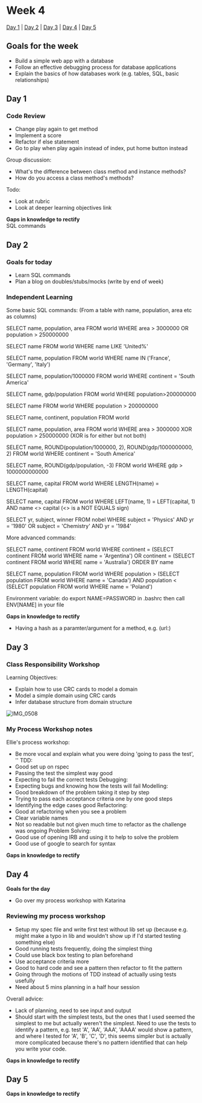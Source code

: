 # Week 4

[Day 1](#day-1) | [Day 2](#day-2) | [Day 3](#day-3) | [Day 4](#day-4) | [Day 5](#day-5)

## Goals for the week

- Build a simple web app with a database
- Follow an effective debugging process for database applications
- Explain the basics of how databases work (e.g. tables, SQL, basic relationships)

## Day 1

### Code Review

- Change play again to get method
- Implement a score
- Refactor if else statement
- Go to play when play again instead of index, put home button instead

Group discussion:
- What's the difference between class method and instance methods?
- How do you access a class method's methods? 

Todo:
- Look at rubric
- Look at deeper learning objectives link

**Gaps in knowledge to rectify**  
SQL commands  

## Day 2

### Goals for today
- Learn SQL commands
- Plan a blog on doubles/stubs/mocks (write by end of week) 

### Independent Learning

Some basic SQL commands:
(From a table with name, population, area etc as columns)

SELECT name, population, area FROM world
WHERE area > 3000000
OR population > 250000000

SELECT name FROM world
WHERE name LIKE 'United%'

SELECT name, population 
FROM world
WHERE name IN ('France', 'Germany', 'Italy')

SELECT name, population/1000000
FROM world
WHERE continent = 'South America'

SELECT name, gdp/population
FROM world
WHERE population>200000000

SELECT name FROM world
WHERE population > 200000000

SELECT name, continent, population FROM world

SELECT name, population, area FROM world
WHERE area > 3000000
XOR 
population > 250000000
(XOR is for either but not both)

SELECT name, ROUND(population/1000000, 2), ROUND(gdp/1000000000, 2)
FROM world
WHERE continent = 'South America'

SELECT name, ROUND(gdp/population, -3)
FROM world
WHERE gdp > 1000000000000

SELECT name, capital FROM world
WHERE LENGTH(name) = LENGTH(capital)


SELECT name, capital FROM world
WHERE LEFT(name, 1) = LEFT(capital, 1) 
AND name <> capital
(<> is a NOT EQUALS sign)

SELECT yr, subject, winner FROM nobel
WHERE subject = 'Physics' AND yr = '1980' 
OR subject = 'Chemistry' AND yr = '1984'

More advanced commands:

SELECT name, continent FROM world
WHERE continent = (SELECT continent FROM world
                WHERE name = 'Argentina') OR
            continent = (SELECT continent FROM world
                WHERE name = 'Australia')
ORDER BY name

SELECT name, population FROM world 
WHERE population > 
    (SELECT population FROM world
     WHERE name = 'Canada') AND population <
        (SELECT population FROM world 
         WHERE name = 'Poland')
         
         
Environment variable:
do export NAME=PASSWORD in .bashrc
then call ENV[NAME] in your file

**Gaps in knowledge to rectify**
- Having a hash as a paramter/argument for a method, e.g. (url:)

## Day 3

### Class Responsibility Workshop

Learning Objectives:
- Explain how to use CRC cards to model a domain
- Model a simple domain using CRC cards
- Infer database structure from domain structure

![IMG_0508](https://user-images.githubusercontent.com/53044792/70140986-e9fb9400-168d-11ea-9f51-136887c832d3.JPG)

### My Process Workshop notes
Ellie's process workshop:
- Be more vocal and explain what you were doing 'going to pass the test', ''
TDD:
- Good set up on rspec
- Passing the test the simplest way good
- Expecting to fail the correct tests
Debugging:
- Expecting bugs and knowing how the tests will fail
Modelling:
- Good breakdown of the problem taking it step by step
- Trying to pass each acceptance criteria one by one good steps
- Identifying the edge cases good
Refactoring:
- Good at refactoring when you see a problem
- Clear variable names
- Not so readable but not given much time to refactor as the challenge was ongoing
Problem Solving:
- Good use of opening IRB and using it to help to solve the problem
- Good use of google to search for syntax


**Gaps in knowledge to rectify**

## Day 4

**Goals for the day**
- Go over my process workshop with Katarina

### Reviewing my process workshop
- Setup my spec file and write first test without lib set up (because e.g. might make a typo in lib and wouldn't show up if I'd started testing something else)
- Good running tests frequently, doing the simplest thing
- Could use black box testing to plan beforehand
- Use acceptance criteria more
- Good to hard code and see a pattern then refactor to fit the pattern
- Going through the motions of TDD instead of actually using tests usefully
- Need about 5 mins planning in a half hour session

Overall advice:
- Lack of planning, need to see input and output
- Should start with the simplest tests, but the ones that I used seemed the simplest to me but actually weren't the simplest. Need to use the tests to identify a pattern, e.g. test 'A', 'AA', 'AAA', 'AAAA' would show a pattern, and where I tested for 'A', 'B', 'C', 'D', this seems simpler but is actually more complicated because there's no pattern identified that can help you write your code. 

**Gaps in knowledge to rectify**


## Day 5


**Gaps in knowledge to rectify**
